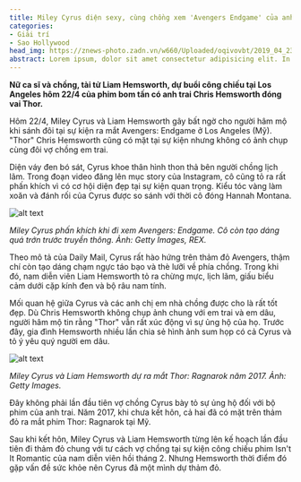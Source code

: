 ```yaml
---
title: Miley Cyrus diện sexy, cùng chồng xem 'Avengers Endgame' của anh trai
categories: 
- Giải trí
- Sao Hollywood
head_img: https://znews-photo.zadn.vn/w660/Uploaded/oqivovbt/2019_04_23/miley_1_1.jpg
abstract: Lorem ipsum, dolor sit amet consectetur adipisicing elit. In fugit pariatur hic ipsa numquam eum consequatur temporibus asperiores ut? Ipsam?
---
```


**Nữ ca sĩ và chồng, tài tử Liam Hemsworth, dự buổi công chiếu tại Los Angeles hôm 22/4 của phim bom tấn có anh trai Chris Hemsworth đóng vai Thor.**

Hôm 22/4, Miley Cyrus và Liam Hemsworth gây bất ngờ cho người hâm mộ khi sánh đôi tại sự kiện ra mắt Avengers: Endgame ở Los Angeles (Mỹ). "Thor" Chris Hemsworth cũng có mặt tại sự kiện nhưng không có ảnh chụp cùng đôi vợ chồng em trai.

Diện váy đen bó sát, Cyrus khoe thân hình thon thả bên người chồng lịch lãm. Trong đoạn video đăng lên mục story của Instagram, cô cũng tỏ ra rất phấn khích vì có cơ hội diện đẹp tại sự kiện quan trọng. Kiểu tóc vàng làm xoăn và đánh rối của Cyrus được so sánh với thời cô đóng Hannah Montana.

![alt text](https://znews-photo.zadn.vn/w660/Uploaded/oqivovbt/2019_04_23/miley_1_1.jpg)

*Miley Cyrus phấn khích khi đi xem Avengers: Endgame. Cô còn tạo dáng quá trớn trước truyền thông. Ảnh: Getty Images, REX.*

Theo mô tả của Daily Mail, Cyrus rất hào hứng trên thảm đỏ Avengers, thậm chí còn tạo dáng chạm ngực táo bạo và thè lưỡi về phía chồng. Trong khi đó, nam diễn viên Liam Hemsworth tỏ ra chừng mực, lịch lãm, giấu biểu cảm dưới cặp kính đen và bộ râu nam tính.

Mối quan hệ giữa Cyrus và các anh chị em nhà chồng được cho là rất tốt đẹp. Dù Chris Hemsworth không chụp ảnh chung với em trai và em dâu, người hâm mộ tin rằng "Thor" vẫn rất xúc động vì sự ủng hộ của họ. Trước đây, gia đình Hemsworth nhiều lần chia sẻ hình ảnh sum họp có cả Cyrus và tỏ ý yêu quý người em dâu.

![alt text](https://znews-photo.zadn.vn/w660/Uploaded/oqivovbt/2019_04_23/miley_4.jpg)

*Miley Cyrus và Liam Hemsworth dự ra mắt Thor: Ragnarok năm 2017. Ảnh: Getty Images.*

Đây không phải lần đầu tiên vợ chồng Cyrus bày tỏ sự ủng hộ đối với bộ phim của anh trai. Năm 2017, khi chưa kết hôn, cả hai đã có mặt trên thảm đỏ ra mắt phim Thor: Ragnarok tại Mỹ.

Sau khi kết hôn, Miley Cyrus và Liam Hemsworth từng lên kế hoạch lần đầu tiên đi thảm đỏ chung với tư cách vợ chồng tại sự kiện công chiếu phim Isn't It Romantic của nam diễn viên hồi tháng 2. Nhưng Hemsworth thời điểm đó gặp vấn đề sức khỏe nên Cyrus đã một mình dự thảm đỏ.
